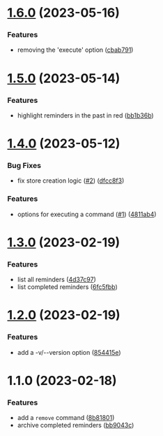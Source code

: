 # [1.6.0](https://github.com/ddbas/remindd-cli/compare/v1.5.0...v1.6.0) (2023-05-16)


### Features

* removing the 'execute' option ([cbab791](https://github.com/ddbas/remindd-cli/commit/cbab791cf2babae10aa8ff72ad56ca988faa8653))



# [1.5.0](https://github.com/ddbas/remindd-cli/compare/v1.4.0...v1.5.0) (2023-05-14)


### Features

* highlight reminders in the past in red ([bb1b36b](https://github.com/ddbas/remindd-cli/commit/bb1b36bf74c3084c5ec62ea1fcf8077221786f8e))



# [1.4.0](https://github.com/ddbas/remindd-cli/compare/v1.3.0...v1.4.0) (2023-05-12)


### Bug Fixes

* fix store creation logic ([#2](https://github.com/ddbas/remindd-cli/issues/2)) ([dfcc8f3](https://github.com/ddbas/remindd-cli/commit/dfcc8f3a02e7757cc3847d38cd0735fdcaeb1045))


### Features

* options for executing a command ([#1](https://github.com/ddbas/remindd-cli/issues/1)) ([4811ab4](https://github.com/ddbas/remindd-cli/commit/4811ab4191981b169eff58d7f1e6e4848c37fc49))



# [1.3.0](https://github.com/ddbas/remindd-cli/compare/v1.2.0...v1.3.0) (2023-02-19)


### Features

* list all reminders ([4d37c97](https://github.com/ddbas/remindd-cli/commit/4d37c9790f579d8f4fc41302dbaa38c7e05c94ae))
* list completed reminders ([6fc5fbb](https://github.com/ddbas/remindd-cli/commit/6fc5fbbdee3b9f906c049396cb6a7ac239d630d0))



# [1.2.0](https://github.com/ddbas/remindd-cli/compare/v1.1.0...v1.2.0) (2023-02-19)


### Features

* add a -v/--version option ([854415e](https://github.com/ddbas/remindd-cli/commit/854415e7f00547bfd3db0b5b430e8c4f8a9670aa))



# 1.1.0 (2023-02-18)


### Features

* add a `remove` command ([8b81801](https://github.com/ddbas/remindd-cli/commit/8b81801a0b152898f5b5440def1051fc5edbffc0))
* archive completed reminders ([bb9043c](https://github.com/ddbas/remindd-cli/commit/bb9043c2ffe21121d830cc869bf797f152f04486))



